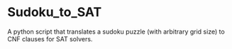# Sudoku_to_SAT
A python script that translates a sudoku puzzle (with arbitrary grid size) to CNF clauses for SAT solvers.
